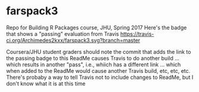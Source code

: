 # farspack3
Repo for Building R Packages course, JHU, Spring 2017
Here's the badge that shows a "passing" evaluation from Travis
https://travis-ci.org/Archimedes2kxx/farspack3.svg?branch=master

Coursera/JHU student graders should note the commit that adds the link to the passing badge to this ReadMe causes Travis to do another build ... which results in another "pass", i.e., whiich has a different link ... which when added to the ReadMe would cause another Travis build, etc, etc, etc. There's probaby a way to tell Travis not to include changes to ReadMe, but I don't know what it is at this time
